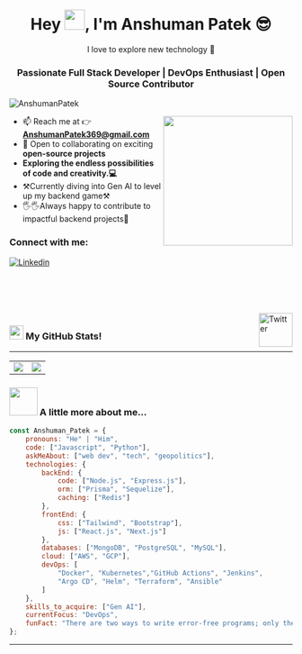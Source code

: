 <!--<p align="center"><img src="https://raw.githubusercontent.com/SurajPratap10/SurajPratap10/master/banner.jpg"></p> -->

<!--<h1 align="center">Hey 👋, I'm Anshuman Patek</h1> -->
<h1 align="center">Hey <img src="https://raw.githubusercontent.com/MartinHeinz/MartinHeinz/master/wave.gif" height="36px">, I'm Anshuman Patek 😎</h1>
 <!-- <img align=center width=100% src="https://readme-typing-svg.herokuapp.com?font=Sora&color=%2336BCF7&size=35&center=true&vCenter=true&width=600%&lines=Web+Developer;Full+stack+development"/> -->
  <p align="center">I love to explore new technology 🚀</p>
<!--  <p align="center">Creating my own Sunshine 🌈</p> -->
<h3 align="center">Passionate Full Stack Developer | DevOps Enthusiast | Open Source Contributor</h3>
<!-- <h3 align="center">Anime World 🤖|| ☕☕Chai lover ☕☕ </h3> -->


<p align="left"> <img src="https://komarev.com/ghpvc/?username=AnshumanPatek&label=Profile%20views&color=0e75b6&style=flat" alt="AnshumanPatek" /> </p>
<!-- <img align="right" alt="Coder" src="https://camo.githubusercontent.com/a4c584bce1c41271485d28f92aaf9f581b3c88b68ca723b6edfd58b4ba988c2b/68747470733a2f2f63646e2e6472696262626c652e636f6d2f75736572732f313138373833362f73637265656e73686f74732f363533393432392f70726f6772616d65722e676966" width="400" /> -->
<img align='right' src="https://media.giphy.com/media/M9gbBd9nbDrOTu1Mqx/giphy.gif" width="230">


- 📫 Reach me at 👉 **AnshumanPatek369@gmail.com**
- 👯 Open to collaborating on exciting **open-source projects**
- **Exploring the endless possibilities of code and creativity.💻**
- ⚒️Currently diving into Gen AI to level up my backend game⚒️
- 🖐️🖐️Always happy to contribute to impactful backend projects🏁
<h3 align="left">Connect with me:</h3>
<p align="left">
<!-- <a href="https://www.linkedin.com/in/anshuman-patek-4999021a8" target="blank"><img align="center" src="https://raw.githubusercontent.com/rahuldkjain/github-profile-readme-generator/master/src/images/icons/Social/linked-in-alt.svg" alt="AnshumanPatek" height="30" width="40" /></a> -->
  <a href="https://www.linkedin.com/in/anshuman-patek/" target="_blank"><img alt="Linkedin" src="https://img.shields.io/badge/LinkedIn-000?logo=linkedin&logoColor=0A66C2&style=for-the-badge" style="vertical-align:center" /></a>
  <a href="https://www.instagram.com/anshumanpatek369" target="_blank"><img alt="" src="https://img.shields.io/badge/Instagram-000?style=for-the-badge&logo=Instagram&logoColor=E4405F" style="vertical-align:center" /></a></p>
<!-- <a href="https://www.hackerrank.com/anshumanpatek369" target="blank"><img align="center" src="https://raw.githubusercontent.com/rahuldkjain/github-profile-readme-generator/master/src/images/icons/Social/hackerrank.svg" alt="AnshumanPatek" height="30" width="40" /></a> -->
<!-- <a href="https://leetcode.com/anshumanpatek369" target="blank"><img align="center" src="https://raw.githubusercontent.com/rahuldkjain/github-profile-readme-generator/master/src/images/icons/Social/leet-code.svg" alt="AnshumanPatek" height="30" width="40" /></a>
<a href="https://auth.geeksforgeeks.org/user/anshumanpatek" target="blank"><img align="center" src="https://raw.githubusercontent.com/rahuldkjain/github-profile-readme-generator/master/src/images/icons/Social/geeks-for-geeks.svg" alt="anshumanpatek" height="30" width="40" /></a> -->

 <!-- <a href="https://www.instagram.com/anshumanpatek369" target="blank"><img align="center" src="https://raw.githubusercontent.com/rahuldkjain/github-profile-readme-generator/master/src/images/icons/Social/instagram.svg" alt="AnshumanPatek" height="30" width="40" /></a> -->
  </p>
  <br/>
  <br/>
  <br/>
  <br/>
<a href="https://www.linkedin.com/in/anshuman-patek-4999021a8/" target="_blank"><img src="https://cdn2.iconfinder.com/data/icons/social-media-2199/64/social_media_isometric_14-linkedin-512.png" height="60px" width="60px" alt="Twitter" align="right"></a>

### <img src="https://raw.githubusercontent.com/Tarikul-Islam-Anik/Animated-Fluent-Emojis/master/Emojis/Travel%20and%20places/Star.png" alt=" " width="25" height="25" /> My GitHub Stats!
---
<table>
 <tr>
  <td><img align="center" src="https://github-readme-stats.vercel.app/api?username=anshumanpatek&show_icons=true&include_all_commits=true&theme=dark" /> </td>
  <td><img align="center" src="http://github-readme-streak-stats.herokuapp.com/?user=AnshumanPatek&theme=dark" /> </td>
 </tr>
</table> 
<!-- <div align="center"><img align="center" src="https://github-readme-activity-graph.vercel.app/graph?username=AnshumanPatek&theme=react-dark" alt="Anshuman Patek" /></div>
<br/> -->

### <img src="https://media.giphy.com/media/VgCDAzcKvsR6OM0uWg/giphy.gif" width="50"> A little more about me...  

```javascript
const Anshuman_Patek = {
    pronouns: "He" | "Him",
    code: ["Javascript", "Python"],
    askMeAbout: ["web dev", "tech", "geopolitics"],
    technologies: {
        backEnd: {
            code: ["Node.js", "Express.js"],
            orm: ["Prisma", "Sequelize"],
            caching: ["Redis"]
        },
        frontEnd: {
            css: ["Tailwind", "Bootstrap"],
            js: ["React.js", "Next.js"]
        },
        databases: ["MongoDB", "PostgreSQL", "MySQL"],
        cloud: ["AWS", "GCP"],
        devOps: [
            "Docker", "Kubernetes","GitHub Actions", "Jenkins", 
            "Argo CD", "Helm", "Terraform", "Ansible"
        ]
    },
    skills_to_acquire: ["Gen AI"],
    currentFocus: "DevOps",
    funFact: "There are two ways to write error-free programs; only the third one works"
};

```

<hr>
